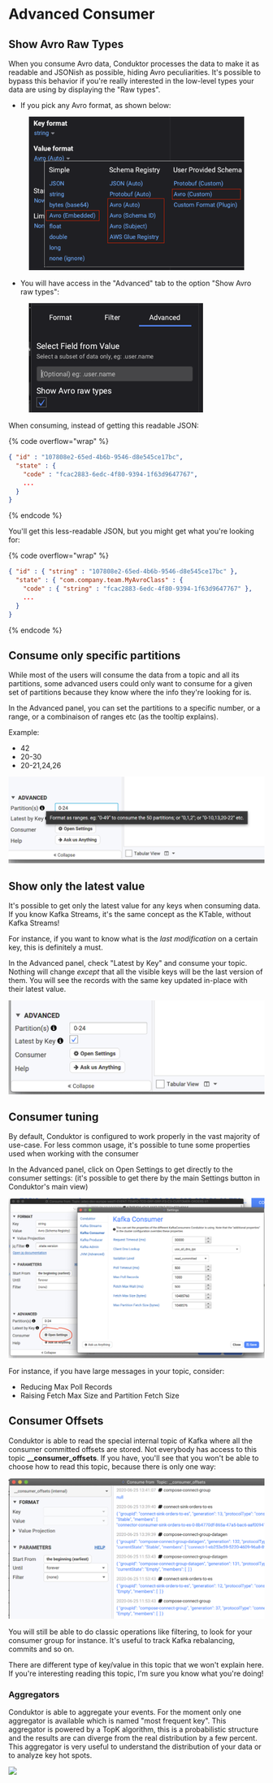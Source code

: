 # Advanced Consumer

## Show Avro Raw Types

When you consume Avro data, Conduktor processes the data to make it as readable and JSONish as possible, hiding Avro peculiarities. It's possible to bypass this behavior if you're really interested in the low-level types your data are using by displaying the "Raw types".

* If you pick any Avro format, as shown below:

<figure><img src="../../.gitbook/assets/Screenshot 2022-11-12 at 13.34.58.png" alt=""><figcaption></figcaption></figure>

* You will have access in the "Advanced" tab to the option "Show Avro raw types":

<figure><img src="../../.gitbook/assets/Screenshot 2022-11-12 at 13.38.24.png" alt=""><figcaption></figcaption></figure>

When consuming, instead of getting this readable JSON:

{% code overflow="wrap" %}
```json
{ "id" : "107808e2-65ed-4b6b-9546-d8e545ce17bc",
  "state" : {
    "code" : "fcac2883-6edc-4f80-9394-1f63d9647767",
    ...
  }
}

```
{% endcode %}

You'll get this less-readable JSON, but you might get what you're looking for:

{% code overflow="wrap" %}
```json
{ "id" : { "string" : "107808e2-65ed-4b6b-9546-d8e545ce17bc" },
  "state" : { "com.company.team.MyAvroClass" : {
    "code" : { "string" : "fcac2883-6edc-4f80-9394-1f63d9647767" },
    ...
  }
}

```
{% endcode %}



## Consume only specific partitions

While most of the users will consume the data from a topic and all its partitions, some advanced users could only want to consume for a given set of partitions because they know where the info they're looking for is.

In the Advanced panel, you can set the partitions to a specific number, or a range, or a combinaison of ranges etc (as the tooltip explains).

Example:

* 42
* 20-30
* 20-21,24,26

![Change which partitions to consume](../../.gitbook/assets/screenshot-2020-06-25-at-15.37.27.png)

## Show only the latest value

It's possible to get only the latest value for any keys when consuming data. If you know Kafka Streams, it's the same concept as the KTable, without Kafka Streams!

For instance, if you want to know what is the _last modification_ on a certain key, this is definitely a must.

In the Advanced panel, check "Latest by Key" and consume your topic. Nothing will change _except_ that all the visible keys will be the last version of them. You will see the records with the same key updated in-place with their latest value.

![](../../.gitbook/assets/screenshot-2020-06-25-at-15.40.15.png)

## Consumer tuning

By default, Conduktor is configured to work properly in the vast majority of use-case. For less common usage, it's possible to tune some properties used when working with the consumer

In the Advanced panel, click on Open Settings to get directly to the consumer settings: (it's possible to get there by the main Settings button in Conduktor's main view)

![](<../../.gitbook/assets/screenshot-2020-06-25-at-15.07.08 (3).png>)

For instance, if you have large messages in your topic, consider:

* Reducing Max Poll Records
* Raising Fetch Max Size and Partition Fetch Size

## Consumer Offsets

Conduktor is able to read the special internal topic of Kafka where all the consumer committed offsets are stored. Not everybody has access to this topic **\_\_consumer\_offsets**. If you have, you'll see that you won't be able to choose how to read this topic, because there is only one way:

![](../../.gitbook/assets/screenshot-2020-06-25-at-15.51.58.png)

You will still be able to do classic operations like filtering, to look for your consumer group for instance. It's useful to track Kafka rebalancing, commits and so on.

There are different type of key/value in this topic that we won't explain here. If you're interesting reading this topic, I'm sure you know what you're doing!

### Aggregators

Conduktor is able to aggregate your events. For the moment only one aggregator is available which is named "most frequent key". This aggregator is powered by a TopK algorithm, this is a probabilistic structure and the results are can diverge from the real distribution by a few percent. This aggregator is very useful to understand the distribution of your data or to analyze key hot spots.

![](../../.gitbook/assets/2021-11-25\_15-04.png)
